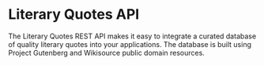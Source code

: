 # Literary Quotes API

The Literary Quotes REST API makes it easy to integrate a curated database of quality literary quotes into your applications. The database is built using Project Gutenberg and Wikisource public domain resources.
